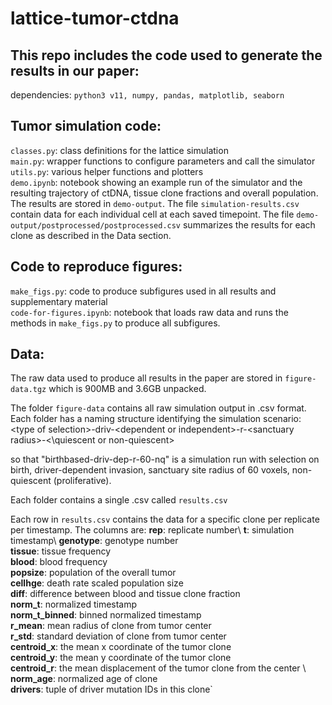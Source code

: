 # lattice-tumor-ctdna
## This repo includes the code used to generate the results in our paper:
dependencies: `python3 v11, numpy, pandas, matplotlib, seaborn` 
## Tumor simulation code:
`classes.py`: class definitions for the lattice simulation\
`main.py`: wrapper functions to configure parameters and call the simulator\
`utils.py`: various helper functions and plotters\
`demo.ipynb`: notebook showing an example run of the simulator and the resulting trajectory of ctDNA, tissue clone fractions and overall population. The results are stored in `demo-output`. The file `simulation-results.csv` contain data for each individual cell at each saved timepoint. The file `demo-output/postprocessed/postprocessed.csv` summarizes the results for each clone as described in the Data section. 
## Code to reproduce figures:
`make_figs.py`: code to produce subfigures used in all results and supplementary material\
`code-for-figures.ipynb`: notebook that loads raw data and runs the methods in `make_figs.py` to produce all subfigures. 
## Data:
The raw data used to produce all results in the paper are stored in `figure-data.tgz` which is 900MB and 3.6GB unpacked. 

The folder `figure-data` contains all raw simulation output in .csv format.
Each folder has a naming structure identifying the simulation scenario:
\<type of selection\>-driv-\<dependent or independent\>-r-\<sanctuary radius\>-<\quiescent or non-quiescent\> 

so that "birthbased-driv-dep-r-60-nq" is a simulation run with selection on birth, driver-dependent invasion, sanctuary site radius of 60 voxels, non-quiescent (proliferative). 

Each folder contains a single .csv called `results.csv`

Each row in `results.csv` contains the data for a specific clone per replicate per timestamp. 
The columns are: 
	**rep**: replicate number\ 
	**t**: simulation timestamp\ 
	**genotype**: genotype number \
	**tissue**: tissue frequency \
	**blood**: blood frequency \
	**popsize**: population of the overall tumor \
	**cellhge**: death rate scaled population size \
	**diff**: difference between blood and tissue clone fraction \
	**norm_t**: normalized timestamp \
	**norm_t_binned**: binned normalized timestamp \
	**r_mean**: mean radius of clone from tumor center \
	**r_std**: standard deviation of clone from tumor center \
	**centroid_x**: the mean x coordinate of the tumor clone \
	**centroid_y**: the mean y coordinate of the tumor clone \
	**centroid_r**: the mean displacement of the tumor clone from the center \ 
	**norm_age**: normalized age of clone \
	**drivers**: tuple of driver mutation IDs in this clone` 
